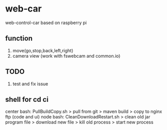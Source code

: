 # web-car
web-control-car based on raspberry pi
  
##  function  
1. move(go,stop,back,left,right)  
2. camera view (work with fswebcam and common.io)  

## TODO  
1. test and fix issue


## shell for cd ci
center bash:
    PullBuildCopy.sh
    > pull from git
    > maven build
    > copy to nginx ftp  (code and ui)
node bash:
    CleanDownloadRestart.sh
    > clean old jar program file
    > download new file
    > kill old process
    > start new process
